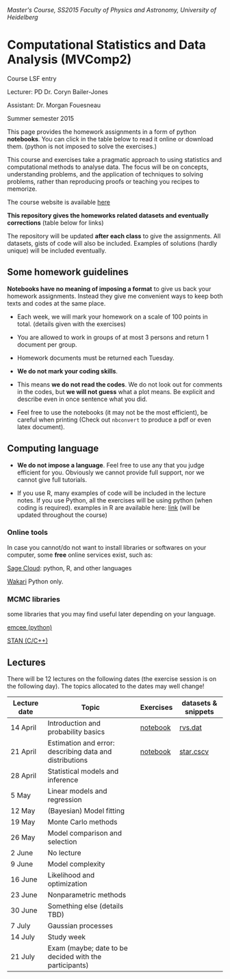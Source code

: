 *Master's Course, SS2015
Faculty of Physics and Astronomy, University of Heidelberg*

# Computational Statistics and Data Analysis (MVComp2)

Course LSF entry

Lecturer: PD Dr. Coryn Bailer-Jones

Assistant: Dr. Morgan Fouesneau

Summer semester 2015

This page provides the homework assignments in a form of python **notebooks**.
You can click in the table below to read it online or download them. (python is
not imposed to solve the exercises.)

This course and exercises take a pragmatic approach to using statistics and
computational methods to analyse data. The focus will be on concepts,
understanding problems, and the application of techniques to solving problems,
rather than reproducing proofs or teaching you recipes to memorize.

The course website is available
[here](http://www.mpia.de/homes/calj/compstat_ss2015/main.html)

**This repository gives the homeworks related datasets and eventually
corrections** (table below for links)

The repository will be updated **after each class** to give the assignments. All
datasets, gists of code will also be included.  Examples of solutions (hardly
unique) will be included eventually.

## Some homework guidelines

**Notebooks have no meaning of imposing a format** to give us back your
homework assignments. Instead they give me convenient ways to keep both texts
and codes at the same place.

* Each week, we will mark your homework on a scale of 100 points in total.
  (details given with the exercises)

* You are allowed to work in groups of at most 3 persons and return 1 document
  per group.

* Homework documents must be returned each Tuesday. 

* **We do not mark your coding skills**.

* This means **we do not read the codes**. We do not look out for comments in
  the codes, but **we will not guess** what a plot means. Be explicit and
  describe even in once sentence what you did.

* Feel free to use the notebooks (it may not be the most efficient), be careful
  when printing (Check out `nbconvert` to produce a pdf or even latex document).

## Computing language

* **We do not impose a language**. Feel free to use any that you judge efficient
  for you.  Obviously we cannot provide full support, nor we cannot give full
  tutorials.

* If you use R, many examples of code will be included in the lecture notes. If
  you use Python, all the exercises will be using python (when coding is
  required). 
  examples in R are available here: [link](http://www.mpia.de/homes/calj/compstat_ss2015/Rcodes.zip) (will be updated throughout the course)

### Online tools

In case you cannot/do not want to install libraries or softwares on your
computer, some **free** online services exist, such as:

[Sage Cloud](https://cloud.sagemath.com): python, R, and other languages

[Wakari](https://wakari.io/) Python only.


### MCMC libraries

some libraries that you may find useful later depending on your language.

[emcee (python)](http://dan.iel.fm/emcee/current/) 

[STAN (C/C++)](http://mc-stan.org/)

## Lectures

There will be 12 lectures on the following dates (the exercise session is on the
following day). The topics allocated to the dates may well change!

 | Lecture date    | Topic                                                     | Exercises                                                                                    | datasets & snippets                                                               | 
 | --------------- | --------------------------------------------------------- | -------------------------------------------------------------------------------------------- | --------------------                                                              | 
 | 14 April        | Introduction and probability basics                       | [notebook](http://nbviewer.ipython.org/github/mfouesneau/mvcomp2/blob/master/chap1_ex.ipynb) | [rvs.dat](https://raw.githubusercontent.com/mfouesneau/mvcomp2/master/rvs.dat)    | 
 | 21 April        | Estimation and error: describing data and distributions   | [notebook](http://nbviewer.ipython.org/github/mfouesneau/mvcomp2/blob/master/chap2_ex.ipynb) | [star.cscv](https://raw.githubusercontent.com/mfouesneau/mvcomp2/master/star.csv) | 
 | 28 April        | Statistical models and inference                          |                                                                                              |                                                                                   |
 | 5 May           | Linear models and regression                              |                                                                                              |                                                                                   |
 | 12 May          | (Bayesian) Model fitting                                  |                                                                                              |                                                                                   | 
 | 19 May          | Monte Carlo methods                                       |                                                                                              |                                                                                   | 
 | 26 May          | Model comparison and selection                            |                                                                                              |                                                                                   | 
 | 2 June          | No lecture                                                |                                                                                              |                                                                                   | 
 | 9 June          | Model complexity                                          |                                                                                              |                                                                                   | 
 | 16 June         | Likelihood and optimization                               |                                                                                              |                                                                                   | 
 | 23 June         | Nonparametric methods                                     |                                                                                              |                                                                                   | 
 | 30 June         | Something else (details TBD)                              |                                                                                              |                                                                                   | 
 | 7 July          | Gaussian processes                                        |                                                                                              |                                                                                   | 
 | 14 July         | Study week                                                |                                                                                              |                                                                                   | 
 | 21 July         | Exam (maybe; date to be decided with the participants)    |                                                                                              |                                                                                   | 
